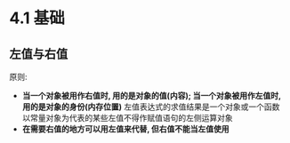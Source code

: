 # 4.1 基础

## 左值与右值

原则:
* **当一个对象被用作右值时, 用的是对象的值(内容); 当一个对象被用作左值时, 用的是对象的身份(内存位置)**
    左值表达式的求值结果是一个对象或一个函数
        以常量对象为代表的某些左值不得作赋值语句的左侧运算对象
* **在需要右值的地方可以用左值来代替, 但右值不能当左值使用**